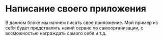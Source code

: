 # Написание своего приложения

В данном блоке мы начнем писать свое приложение. Мой пример из себя будет предствалять
некий сервис по самоорганизации, с возможностью награждать самого себя и т.д.